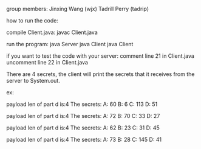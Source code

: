 group members: Jinxing Wang (wjx) Tadrill Perry (tadrip)

how to run the code:

compile Client.java: javac Client.java

run the program: 
java Server 
java Client 
java Client

if you want to test the code with your server: comment line 21 in Client.java uncomment line 22 in Client.java

There are 4 secrets, the client will print the secrets that it receives from the server to System.out.

ex:

payload len of part d is:4 The secrets: A: 60 B: 6 C: 113 D: 51

payload len of part d is:4 The secrets: A: 72 B: 70 C: 33 D: 27

payload len of part d is:4 The secrets: A: 62 B: 23 C: 31 D: 45

payload len of part d is:4 The secrets: A: 73 B: 28 C: 145 D: 41
